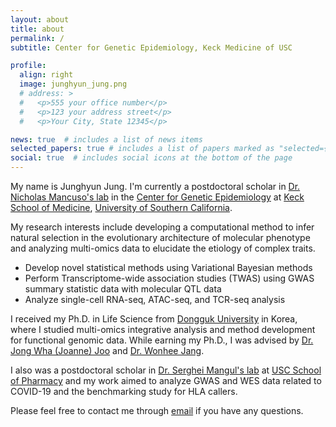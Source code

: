 ```yaml
---
layout: about
title: about
permalink: /
subtitle: Center for Genetic Epidemiology, Keck Medicine of USC

profile:
  align: right
  image: junghyun_jung.png
  # address: >
  #   <p>555 your office number</p>
  #   <p>123 your address street</p>
  #   <p>Your City, State 12345</p>

news: true  # includes a list of news items
selected_papers: true # includes a list of papers marked as "selected={true}"
social: true  # includes social icons at the bottom of the page
---
```


My name is Junghyun Jung. I'm currently a postdoctoral scholar in [Dr. Nicholas Mancuso's lab](https://www.mancusolab.com/) in the [Center for Genetic Epidemiology](https://keck.usc.edu/genetic-epidemiology-center/) at [Keck School of Medicine](https://www.keckmedicine.org/), [University of Southern California](https://www.usc.edu/).

My research interests include developing a computational method to infer natural selection in the evolutionary architecture of molecular phenotype and analyzing multi-omics data to elucidate the etiology of complex traits.
 - Develop novel statistical methods using Variational Bayesian methods
 - Perform Transcriptome-wide association studies (TWAS) using GWAS summary statistic data with molecular QTL data
 - Analyze single-cell RNA-seq, ATAC-seq, and TCR-seq analysis 
 
I received my Ph.D. in Life Science from [Dongguk University](https://www.dongguk.edu/eng/main) in Korea, where I studied multi-omics integrative analysis  and method development for functional genomic data. While earning my Ph.D., I was advised by [Dr. Jong Wha (Joanne) Joo](https://cblab.yolasite.com/) and [Dr. Wonhee Jang](https://sites.google.com/view/dgu-janglab).

I also was a postdoctoral scholar in [Dr. Serghei Mangul's lab](https://mangul-lab-usc.github.io/) at [USC School of Pharmacy](https://pharmacyschool.usc.edu/) and my work aimed to analyze GWAS and WES data related to COVID-19 and the benchmarking study for HLA callers.

Please feel free to contact me through [email](mailto:junghyun.jung@usc.edu) if you have any questions.
